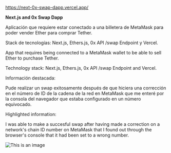 https://next-0x-swap-dapp.vercel.app/


**Next.js and 0x Swap Dapp**


Aplicación que requiere estar conectado a una billetera de MetaMask para poder vender Ether para comprar Tether.

Stack de tecnologías: Next.js, Ethers.js, 0x API /swap Endpoint y Vercel.


App that requires being connected to a MetaMask wallet to be able to sell Ether to purchase Tether.

Technology stack: Next.js, Ethers.js, 0x API /swap Endpoint and Vercel.


Información destacada:

Pude realizar un swap exitosamente después de que hiciera una corrección en el número de ID de la cadena de la red en MetaMask que me enteré por la consola del navegador que estaba configurado en un número equivocado.


Highlighted information:

I was able to make a succesful swap after having made a correction on a network's chain ID number on MetaMask that I found out through the browser's console that it had been set to a wrong number.



![This is an image](https://i.postimg.cc/9QkmjQm4/Captura-de-pantalla-2022-09-10-143148.png)
